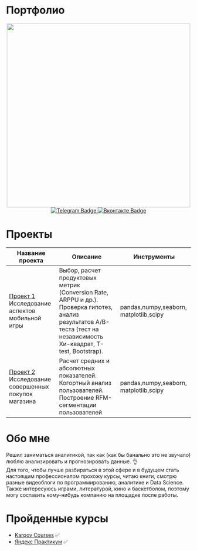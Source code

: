 # Портфолио
<div id="header" align="center">
  <img src="https://cdn.dribbble.com/users/87229/screenshots/2185213/stats.gif" width="500
    "/>
</div>

<div id="badges" align="center">
  <a href="https://t.me/BeslanKugotov">
    <img src="https://img.shields.io/badge/Telegram-blue?style=for-the-badge&logo=linkedin&logoColor=white" alt="Telegram Badge"/>
  </a>
  <a href="https://vk.com/id394465926">
    <img src="https://img.shields.io/badge/Вконтакте-blue?style=for-the-badge&logo=youtube&logoColor=white" alt="Вконтакте Badge"/>
  </a>
</div>


# Проекты 
Название проекта | Описание | Инструменты 
--- | --- | --- 
 | [Проект 1](https://github.com/Kugo131/Project_p)<br /> Исследование аспектов мобильной игры <br /> | Выбор, расчет продуктовых метрик (Conversion Rate, ARPPU и др.). Проверка гипотез, анализ результатов А/B-теста (тест на независимость Хи-квадрат, T-test, Bootstrap). | pandas,numpy,seaborn, matplotlib,scipy
 | [Проект 2](https://github.com/Kugo131/Game_analytics)<br /> Исследование совершенных покупок магазина <br /> | Расчет средних и абсолютных показателей. Когортный анализ пользователей. Построение RFM-сегментации пользователей | pandas,numpy,seaborn, matplotlib,scipy

# Обо мне<br />
Решил заниматься аналитикой, так как (как бы банально это не звучало) люблю анализировать и прогнозировать данные. :ok_hand:<br />
Для того, чтобы лучше разбираться в этой сфере и в будущем стать настоящим профессионалом прохожу курсы, читаю книги, смотрю разные видеоблоги по программированию, аналитике и Data Science.
Также интересуюсь играми, литературой, кино и баскетболом, поэтому могу составить кому-нибудь компанию на площадке после работы. 

# Пройденные курсы 
- [Karpov Courses](https://github.com/Kugo131/Certificate/blob/main/Куготов%20Беслан%20Тимурович.%20Карпов%20Курсы.pdf) :white_check_mark: 
- [Яндекс Практикум](https://github.com/Kugo131/Certificate/blob/main/Куготов%20Беслан%20Тимурович_Сертификат.pdf) :white_check_mark:
